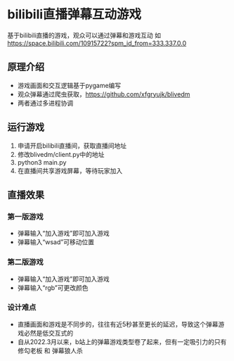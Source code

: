 # bilibili直播弹幕互动游戏
基于bilibili直播的游戏，观众可以通过弹幕和游戏互动
如 https://space.bilibili.com/10915722?spm_id_from=333.337.0.0

## 原理介绍
- 游戏画面和交互逻辑基于pygame编写
- 观众弹幕通过爬虫获取，https://github.com/xfgryujk/blivedm
- 两者通过多进程协调

## 运行游戏
1.  申请开启bilibili直播间，获取直播间地址
2.  修改blivedm/client.py中的地址
3.  python3 main.py
4.  在直播间共享游戏屏幕，等待玩家加入

## 直播效果
### 第一版游戏
- 弹幕输入“加入游戏”即可加入游戏
- 弹幕输入“wsad”可移动位置

### 第二版游戏
- 弹幕输入“加入游戏”即可加入游戏
- 弹幕输入“rgb”可更改颜色

### 设计难点
- 直播画面和游戏是不同步的，往往有近5秒甚至更长的延迟，导致这个弹幕游戏必然是低交互式的
- 自从2022.3月以来，b站上的弹幕游戏类型卷了起来，但有一定吸引力的只有 修勾老板 和 弹幕狼人杀
